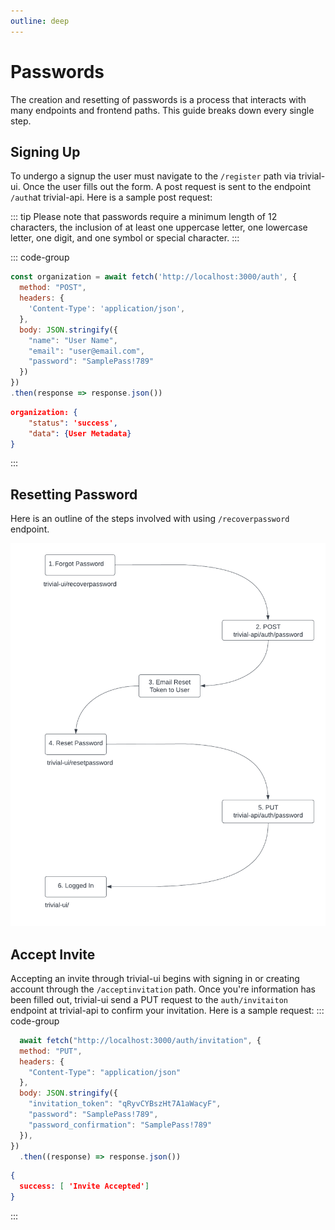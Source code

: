 ```yaml
---
outline: deep
---
```


<script setup>
import { useData } from 'vitepress'

const { site, theme, page, frontmatter } = useData()
</script>

# Passwords
The creation and resetting of passwords is a process that interacts with many endpoints and frontend paths. This guide breaks down every single step. 

## Signing Up
To undergo a signup the user must navigate to the `/register` path via trivial-ui. Once the user fills out the form. A post request is sent to the endpoint `/auth`at trivial-api.  Here is a sample post request: 

::: tip Please note that passwords require a minimum length of 12 characters, the inclusion of at least one uppercase letter, one lowercase letter, one digit, and one symbol or special character.
:::

::: code-group
```javascript [Request]
const organization = await fetch('http://localhost:3000/auth', {
  method: "POST",
  headers: {
    'Content-Type': 'application/json',
  },
  body: JSON.stringify({
    "name": "User Name",
    "email": "user@email.com",
    "password": "SamplePass!789"
  })
})
.then(response => response.json())
```
```json [Response]
organization: {
    "status": 'success',
    "data": {User Metadata}
}
```
:::

## Resetting Password
Here is an outline of the steps involved with using `/recoverpassword` endpoint.

<div>
<img src="../assets/Reset_Password_Flow.png" >


  <!-- {% if $theme.mode === 'light' %}
    <img src="../assets/Reset_Password_Flow.png" width="600" height="600" alt="Light Image">
  {% else %}
    <img src="/path/to/dark-image.png" width="600" height="600" alt="Dark Image">
  {% endif %} -->
</div>

## Accept Invite
Accepting an invite through trivial-ui begins with signing in or creating account through the `/acceptinvitation` path. Once you're information has been filled out, trivial-ui send a PUT request to the `auth/invitaiton` endpoint at trivial-api to confirm your invitation. Here is a sample request:
::: code-group
```javascript [Request]
  await fetch("http://localhost:3000/auth/invitation", {
  method: "PUT",
  headers: {
    "Content-Type": "application/json"
  },
  body: JSON.stringify({
    "invitation_token": "qRyvCYBszHt7A1aWacyF",
    "password": "SamplePass!789",
    "password_confirmation": "SamplePass!789"
  }),
})
  .then((response) => response.json())
```
```json [Response]
{
  success: [ 'Invite Accepted']
}  
```
:::